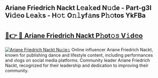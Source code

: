 ## Ariane Friedrich Nackt L𝚎a𝚔ed N𝚞𝚍e - Part-g3I Vi𝚍𝚎o L𝚎a𝚔s - H𝚘𝚝 O𝚗𝚕yf𝚊ns P𝚑𝚘tos YkFBa

# <h2><a href="http://kfcg480.oniu.top/?m=Ariane+Friedrich+Nackt">🔗👉 🔴 Ariane Friedrich Nackt P𝚑ot𝚘𝚜 V𝚒d𝚎o</a></h2>

[![Ariane Friedrich Nackt Nu𝚍e𝚜](https://i.imgur.com/0qMVB7G.gif)](http://kfcg480.oniu.top/?m=Ariane+Friedrich+Nackt)
Online influencer Ariane Friedrich Nackt, known for publishing dance and lifestyle content, including performances and vlogs on social media platforms. Community leader Ariane Friedrich Nackt, recognized for their leadership and dedication to improving their community.  
